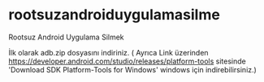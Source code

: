 # rootsuzandroiduygulamasilme
Rootsuz Android Uygulama Silmek

İlk olarak adb.zip dosyasını indiriniz. 
( Ayrıca Link üzerinden https://developer.android.com/studio/releases/platform-tools sitesinde 'Download SDK Platform-Tools for Windows'  windows için indirebilirsiniz.)


